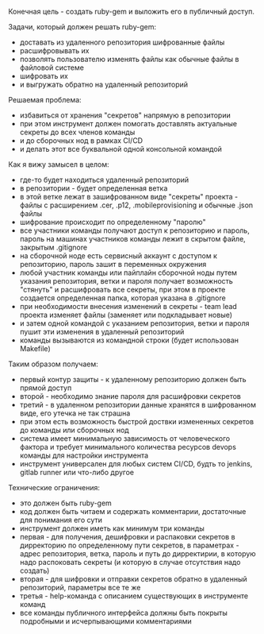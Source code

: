 Конечная цель - создать ruby-gem и выложить его в публичный доступ.

Задачи, который должен решать ruby-gem:
- доставать из удаленного репозитория шифрованные файлы
- расшифровывать их
- позволять пользователю изменять файлы как обычные файлы в файловой системе
- шифровать их
- и выгружать обратно на удаленный репозиторий

Решаемая проблема:
- избавиться от хранения "секретов" напрямую в репозитории
- при этом инструмент должен помогать доставлять актуальные секреты до всех членов команды
- и до сборочных нод в рамках CI/CD
- и делать этот все буквальной одной консольной командой

Как я вижу замысел в целом:
- где-то будет находиться удаленный репозиторий
- в репозитории - будет определенная ветка
- в этой ветке лежат в зашифрованном виде "секреты" проекта - файлы с расширением .cer, .p12, .mobileprovisioning и обычные .json файлы
- шифрование происходит по определенному "паролю"
- все участники команды получают доступ к репозиторию и пароль, пароль на машинах участников команды лежит в скрытом файле, закрытым .gitignore
- на сборочной ноде есть сервисный аккаунт с доступом к репозиторию, пароль зашит в переменных окружения
- любой участник команды или пайплайн сборочной ноды путем указания репозитория, ветки и пароля получает возможность "стянуть" и расшифровать все секреты, при этом в проекте создается определенная папка, которая указана в .gitignore
- при необходимости внесения изменений в секреты - team lead проекта изменяет файлы (заменяет или подкладывает новые)
- и затем одной командой с указанием репозитория, ветки и пароля пушит эти изменения в удаленный репозиторий
- команды вызываются из командной строки (будет использован Makefile)

Таким образом получаем:
- первый контур защиты - к удаленному репозиторию должен быть прямой доступ
- второй - необходимо знание пароля для расшифровки секретов
- третий - в удаленном репозитории данные хранятся в шифрованном виде, его утечка не так страшна
- при этом есть возможность быстрой доствки измененных секретов до команды или сборочных нод
- система имеет минимальную зависимость от человеческого фактора и требует минимального количества ресурсов devops команды для настройки инструмента
- инструмент универсален для любых систем CI/CD, будть то jenkins, gitlab runner или что-либо другое

Технические ограничения:
- это должен быть ruby-gem
- код должен быть читаем и содержать комментарии, достаточные для понимания его сути
- инструмент должен иметь как минимум три команды
- первая - для получения, дешифровки и распаковки секретов в дирректорию по определенному пути секретов, в параметрах - адрес репозитория, ветка, пароль и путь до дирректирии, в которую надо распоковать секреты (и которую в случае отсутствия надо создать)
- вторая - для шифровки и отправки секретов обратно в удаленный репозиторий, параметры все те же
- третья - help-команда с описанием существующих в инструменте команд
- все команды публичного интерфейса должны быть покрыты подробными и исчерпывающими комментариями